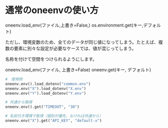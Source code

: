 # 通常のoneenvの使い方

oneenv.load_env(ファイル,上書き=False,)
os.environment.get(キー,デフォルト)

ただし、環境変数のため、全てのデータが同じ値になってしまう。たとえば、複数の要素に別々な設定が必要なケースでは、値が混じってしまう。

名称を付けて空間をつけられるようにします。

oneenv.load_env(ファイル, 上書き=False)
oneenv.get(キー, デフォルト)


```python
#　使用例
oneenv.env().load_dotenv("common.env")
oneenv.env("X").load_dotenv("X.env")
oneenv.env("Y").load_dotenv("Y.env")

# 共通から取得
oneenv.env().get("TIMEOUT", "30")

# 名前付き環境で取得（個別が優先、なければ共通から）
oneenv.env("X").get("API_KEY", "default-x")
```
